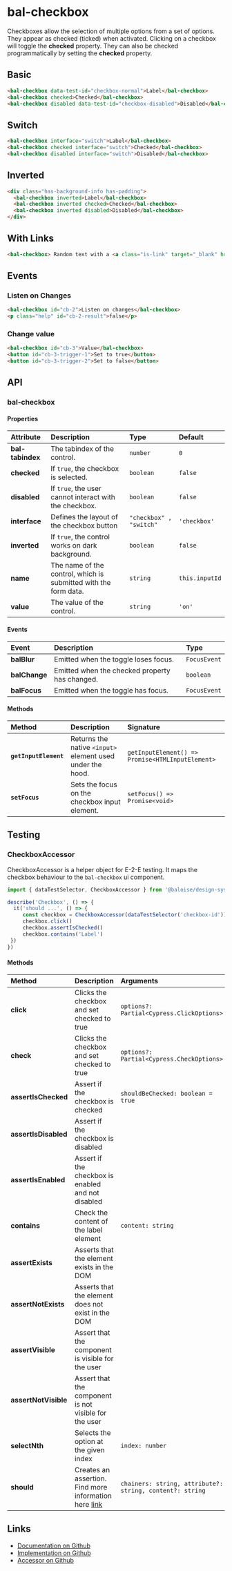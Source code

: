 # bal-checkbox <Badge text="Two-way binding"/>

<!-- START: human documentation top -->

Checkboxes allow the selection of multiple options from a set of options. They appear as checked (ticked) when activated. Clicking on a checkbox will toggle the **checked** property. They can also be checked programmatically by setting the **checked** property.

<!-- END: human documentation top -->

## Basic

<ClientOnly>  <docs-demo-bal-checkbox-22></docs-demo-bal-checkbox-22></ClientOnly>

```html
<bal-checkbox data-test-id="checkbox-normal">Label</bal-checkbox>
<bal-checkbox checked>Checked</bal-checkbox>
<bal-checkbox disabled data-test-id="checkbox-disabled">Disabled</bal-checkbox>
```

## Switch

<ClientOnly>  <docs-demo-bal-checkbox-23></docs-demo-bal-checkbox-23></ClientOnly>

```html
<bal-checkbox interface="switch">Label</bal-checkbox>
<bal-checkbox checked interface="switch">Checked</bal-checkbox>
<bal-checkbox disabled interface="switch">Disabled</bal-checkbox>
```

## Inverted

<ClientOnly>  <docs-demo-bal-checkbox-24></docs-demo-bal-checkbox-24></ClientOnly>

```html
<div class="has-background-info has-padding">
  <bal-checkbox inverted>Label</bal-checkbox>
  <bal-checkbox inverted checked>Checked</bal-checkbox>
  <bal-checkbox inverted disabled>Disabled</bal-checkbox>
</div>
```

## With Links

<ClientOnly>  <docs-demo-bal-checkbox-25></docs-demo-bal-checkbox-25></ClientOnly>

```html
<bal-checkbox> Random text with a <a class="is-link" target="_blank" href="http://baloise.ch">Link</a> in it. </bal-checkbox>
```

## Events

### Listen on Changes

<ClientOnly>  <docs-demo-bal-checkbox-26></docs-demo-bal-checkbox-26></ClientOnly>

```html
<bal-checkbox id="cb-2">Listen on changes</bal-checkbox>
<p class="help" id="cb-2-result">false</p>
```

### Change value

<ClientOnly>  <docs-demo-bal-checkbox-27></docs-demo-bal-checkbox-27></ClientOnly>

```html
<bal-checkbox id="cb-3">Value</bal-checkbox>
<button id="cb-3-trigger-1">Set to true</button>
<button id="cb-3-trigger-2">Set to false</button>
```


## API

### bal-checkbox

#### Properties

| Attribute        | Description                                                     | Type                    | Default        |
| :--------------- | :-------------------------------------------------------------- | :---------------------- | :------------- |
| **bal-tabindex** | The tabindex of the control.                                    | `number`                | `0`            |
| **checked**      | If `true`, the checkbox is selected.                            | `boolean`               | `false`        |
| **disabled**     | If `true`, the user cannot interact with the checkbox.          | `boolean`               | `false`        |
| **interface**    | Defines the layout of the checkbox button                       | `"checkbox" , "switch"` | `'checkbox'`   |
| **inverted**     | If `true`, the control works on dark background.                | `boolean`               | `false`        |
| **name**         | The name of the control, which is submitted with the form data. | `string`                | `this.inputId` |
| **value**        | The value of the control.                                       | `string`                | `'on'`         |

#### Events

| Event         | Description                                    | Type         |
| :------------ | :--------------------------------------------- | :----------- |
| **balBlur**   | Emitted when the toggle loses focus.           | `FocusEvent` |
| **balChange** | Emitted when the checked property has changed. | `boolean`    |
| **balFocus**  | Emitted when the toggle has focus.             | `FocusEvent` |

#### Methods

| Method                | Description                                               | Signature                                        |
| :-------------------- | :-------------------------------------------------------- | :----------------------------------------------- |
| **`getInputElement`** | Returns the native `<input>` element used under the hood. | `getInputElement() => Promise<HTMLInputElement>` |
| **`setFocus`**        | Sets the focus on the checkbox input element.             | `setFocus() => Promise<void>`                    |

## Testing

### CheckboxAccessor

CheckboxAccessor is a helper object for E-2-E testing.
It maps the checkbox behaviour to the `bal-checkbox` ui component.

```typescript
import { dataTestSelector, CheckboxAccessor } from '@baloise/design-system-components-testing'

describe('Checkbox', () => {
  it('should ...', () => {
     const checkbox = CheckboxAccessor(dataTestSelector('checkbox-id')).get()
     checkbox.click()
     checkbox.assertIsChecked()
     checkbox.contains('Label')
 })
})
```

#### Methods

| Method               | Description                                                                                                      | Arguments                                                |
| :------------------- | :--------------------------------------------------------------------------------------------------------------- | :------------------------------------------------------- |
| **click**            | Clicks the checkbox and set checked to true                                                                      | `options?: Partial<Cypress.ClickOptions>`                |
| **check**            | Clicks the checkbox and set checked to true                                                                      | `options?: Partial<Cypress.CheckOptions>`                |
| **assertIsChecked**  | Assert if the checkbox is checked                                                                                | `shouldBeChecked: boolean = true`                        |
| **assertIsDisabled** | Assert if the checkbox is disabled                                                                               |                                                          |
| **assertIsEnabled**  | Assert if the checkbox is enabled and not disabled                                                               |                                                          |
| **contains**         | Check the content of the label element                                                                           | `content: string`                                        |
| **assertExists**     | Asserts that the element exists in the DOM                                                                       |                                                          |
| **assertNotExists**  | Asserts that the element does not exist in the DOM                                                               |                                                          |
| **assertVisible**    | Assert that the component is visible for the user                                                                |                                                          |
| **assertNotVisible** | Assert that the component is not visible for the user                                                            |                                                          |
| **selectNth**        | Selects the option at the given index                                                                            | `index: number`                                          |
| **should**           | Creates an assertion. Find more information here [link](https://docs.cypress.io/api/commands/should.html#Syntax) | `chainers: string, attribute?: string, content?: string` |

<!-- START: human documentation bottom -->

<!-- END: human documentation bottom -->


## Links

* [Documentation on Github](https://github.com/baloise/ui-library/blob/master/docs/src/components/components/bal-checkbox.md)
* [Implementation on Github](https://github.com/baloise/ui-library/blob/master/packages/components/src/components/bal-checkbox)
* [Accessor on Github](https://github.com/baloise/ui-library/blob/master/packages/testing/src/accessors/checkbox.accessor.ts)

<ClientOnly>
  <docs-component-script tag="balCheckbox"></docs-component-script>
</ClientOnly>
